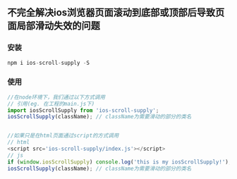 ## 不完全解决ios浏览器页面滚动到底部或顶部后导致页面局部滑动失效的问题


### 安装
```js
npm i ios-scroll-supply -S

```

### 使用
```js
//在node环境下，我们通过以下方式调用
// 引用(eg. 在工程的main.js下)
import iosScrollSupply from 'ios-scroll-supply';
iosScrollSupply(className); // className为需要滑动的部分的类名


//如果只是在html页面通过script的方式调用
// html
<script src='ios-scroll-supply/index.js'></script>
// js
if (window.iosScrollSupply) console.log('this is my iosScrollSupply!'); 
iosScrollSupply(className); // className为需要滑动的部分的类名

```


